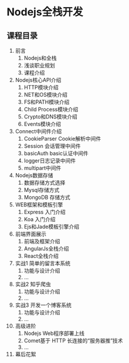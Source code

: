 # Nodejs全栈开发


## 课程目录
1. 前言
	1. Nodejs和全栈
	2. 浅谈职业规划
	3. 课程介绍
2. Nodejs核心API介绍
	1. HTTP模块介绍
	2. NET和OS模块介绍
	3. FS和PATH模块介绍
	4. Child Process模块介绍
	5. Crypto和DNS模块介绍
	6. Events模块介绍
3. Connect中间件介绍
	1. CookieParser Cookie解析中间件
	2. Session 会话管理中间件
	3. basicAuth basic认证中间件
	4. logger日志记录中间件
	5. multipart中间件
4. Nodejs数据存储
	1. 数据存储方式选择
	2. Mysql存储方式
	3. MongoDB 存储方式
5. WEB框架和模板引擎
	1. Express 入门介绍
	2. Koa 入门介绍
	3. Ejs和Jade模板引擎介绍
6. 前端界面展示
	1. 前端及框架介绍
	2. AngularJs全栈介绍
	3. React全栈介绍 
7. 实战1 简单的留言本系统 
	1. 功能与设计介绍
	2. …
8. 实战2 知乎爬虫
	1. 功能与设计介绍
	2. …
9. 实战3 开发一个博客系统
	1. 功能与设计介绍
	2. …
10. 高级进阶
	1. Nodejs Web程序部署上线
	2. Comet基于 HTTP 长连接的“服务器推”技术
	3. …
11. 幕后花絮